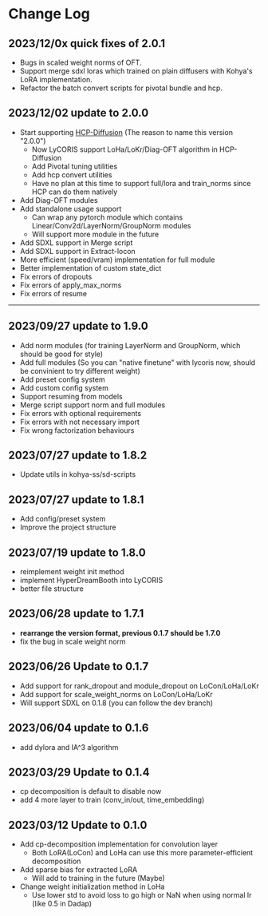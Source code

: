# Change Log


## 2023/12/0x quick fixes of 2.0.1
* Bugs in scaled weight norms of OFT.
* Support merge sdxl loras which trained on plain diffusers with Kohya's LoRA implementation.
* Refactor the batch convert scripts for pivotal bundle and hcp.


## 2023/12/02 update to 2.0.0
* Start supporting [HCP-Diffusion](https://github.com/IrisRainbowNeko/HCP-Diffusion) (The reason to name this version "2.0.0")
  * Now LyCORIS support LoHa/LoKr/Diag-OFT algorithm in HCP-Diffusion
  * Add Pivotal tuning utilities
  * Add hcp convert utilities
  * Have no plan at this time to support full/lora and train_norms since HCP can do them natively
* Add Diag-OFT modules
* Add standalone usage support
  * Can wrap any pytorch module which contains Linear/Conv2d/LayerNorm/GroupNorm modules
  * Will support more module in the future
* Add SDXL support in Merge script
* Add SDXL support in Extract-locon
* More efficient (speed/vram) implementation for full module
* Better implementation of custom state_dict
* Fix errors of dropouts
* Fix errors of apply_max_norms
* Fix errors of resume

---

## 2023/09/27 update to 1.9.0
* Add norm modules (for training LayerNorm and GroupNorm, which should be good for style)
* Add full modules (So you can "native finetune" with lycoris now, should be convinient to try different weight)
* Add preset config system
* Add custom config system
* Support resuming from models
* Merge script support norm and full modules
* Fix errors with optional requirements
* Fix errors with not necessary import
* Fix wrong factorization behaviours

## 2023/07/27 update to 1.8.2
* Update utils in kohya-ss/sd-scripts

## 2023/07/27 update to 1.8.1
* Add config/preset system
* Improve the project structure

## 2023/07/19 update to 1.8.0
* reimplement weight init method
* implement HyperDreamBooth into LyCORIS
* better file structure

## 2023/06/28 update to 1.7.1
* **rearrange the version format, previous 0.1.7 should be 1.7.0**
* fix the bug in scale weight norm

## 2023/06/26 Update to 0.1.7
* Add support for rank_dropout and module_dropout on LoCon/LoHa/LoKr
* Add support for scale_weight_norms on LoCon/LoHa/LoKr
* Will support SDXL on 0.1.8 (you can follow the dev branch)

## 2023/06/04 update to 0.1.6
* add dylora and IA^3 algorithm

## 2023/03/29 Update to 0.1.4
* cp decomposition is default to disable now
* add 4 more layer to train (conv_in/out, time_embedding)

## 2023/03/12 Update to 0.1.0
* Add cp-decomposition implementation for convolution layer
  * Both LoRA(LoCon) and LoHa can use this more parameter-efficient decomposition
* Add sparse bias for extracted LoRA
  * Will add to training in the future (Maybe)
* Change weight initialization method in LoHa
  * Use lower std to avoid loss to go high or NaN when using normal lr (like 0.5 in Dadap)